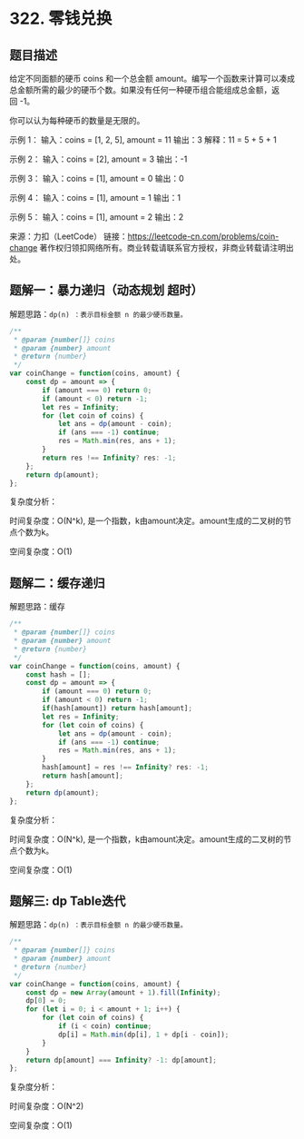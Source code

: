 # 322. 零钱兑换

## 题目描述

给定不同面额的硬币 coins 和一个总金额 amount。编写一个函数来计算可以凑成总金额所需的最少的硬币个数。如果没有任何一种硬币组合能组成总金额，返回 -1。

你可以认为每种硬币的数量是无限的。

示例 1：
输入：coins = [1, 2, 5], amount = 11
输出：3 
解释：11 = 5 + 5 + 1

示例 2：
输入：coins = [2], amount = 3
输出：-1

示例 3：
输入：coins = [1], amount = 0
输出：0

示例 4：
输入：coins = [1], amount = 1
输出：1

示例 5：
输入：coins = [1], amount = 2
输出：2


来源：力扣（LeetCode）
链接：https://leetcode-cn.com/problems/coin-change
著作权归领扣网络所有。商业转载请联系官方授权，非商业转载请注明出处。

## 题解一：暴力递归（动态规划 超时）

解题思路：```dp(n) ：表示目标金额 n 的最少硬币数量。```

```js
/**
 * @param {number[]} coins
 * @param {number} amount
 * @return {number}
 */
var coinChange = function(coins, amount) {
    const dp = amount => {
        if (amount === 0) return 0;
        if (amount < 0) return -1;
        let res = Infinity;
        for (let coin of coins) {
            let ans = dp(amount - coin);
            if (ans === -1) continue;
            res = Math.min(res, ans + 1);
        }
        return res !== Infinity? res: -1;
    };
    return dp(amount);
};
```

复杂度分析：

时间复杂度：O(N^k), 是一个指数，k由amount决定。amount生成的二叉树的节点个数为k。

空间复杂度：O(1)

## 题解二：缓存递归

解题思路：缓存

```js
/**
 * @param {number[]} coins
 * @param {number} amount
 * @return {number}
 */
var coinChange = function(coins, amount) {
    const hash = [];
    const dp = amount => {
        if (amount === 0) return 0;
        if (amount < 0) return -1;
        if(hash[amount]) return hash[amount];
        let res = Infinity;
        for (let coin of coins) {
            let ans = dp(amount - coin);
            if (ans === -1) continue;
            res = Math.min(res, ans + 1);
        }
        hash[amount] = res !== Infinity? res: -1;
        return hash[amount];
    };
    return dp(amount);
};
```

复杂度分析：

时间复杂度：O(N^k), 是一个指数，k由amount决定。amount生成的二叉树的节点个数为k。

空间复杂度：O(1)

## 题解三: dp Table迭代

解题思路：```dp(n) ：表示目标金额 n 的最少硬币数量。```

```js
/**
 * @param {number[]} coins
 * @param {number} amount
 * @return {number}
 */
var coinChange = function(coins, amount) {
    const dp = new Array(amount + 1).fill(Infinity);
    dp[0] = 0;
    for (let i = 0; i < amount + 1; i++) {
        for (let coin of coins) {
            if (i < coin) continue;
            dp[i] = Math.min(dp[i], 1 + dp[i - coin]);
        }
    }
    return dp[amount] === Infinity? -1: dp[amount];
};
```

复杂度分析：

时间复杂度：O(N^2)

空间复杂度：O(1)